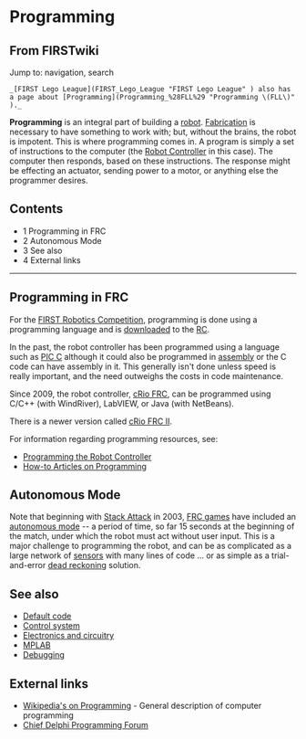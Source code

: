 # Programming

## From FIRSTwiki

Jump to: navigation, search

```
_[FIRST Lego League](FIRST_Lego_League "FIRST Lego League" ) also has a page about [Programming](Programming_%28FLL%29 "Programming \(FLL\)" )._
```

**Programming** is an integral part of building a [robot](robot). [Fabrication](Fabrication "Fabrication") is necessary to have something to work with; but, without the brains, the robot is impotent. This is where programming comes in. A program is simply a set of instructions to the computer (the [Robot Controller](robot-controller) in this case). The computer then responds, based on these instructions. The response might be effecting an actuator, sending power to a motor, or anything else the programmer desires.

## Contents

- 1 Programming in FRC
- 2 Autonomous Mode
- 3 See also
- 4 External links

--------------------------------------------------------------------------------

## Programming in FRC

For the [FIRST Robotics Competition](first-robotics-competition), programming is done using a programming language and is [downloaded](Downloading_a_program "Downloading a
program") to the [RC](robot-controller).

In the past, the robot controller has been programmed using a language such as [PIC C](PIC_C "PIC C") although it could also be programmed in [assembly](Assembly "Assembly") or the C code can have assembly in it. This generally isn't done unless speed is really important, and the need outweighs the costs in code maintenance.

Since 2009, the robot controller, [cRio FRC](CRio_FRC "CRio FRC"), can be programmed using C/C++ (with WindRiver), LabVIEW, or Java (with NetBeans).

There is a newer version called [cRio FRC II](CRio_FRC_II "CRio FRC
II").

For information regarding programming resources, see:

- [Programming the Robot Controller](Programming_the_Robot_Controller "Programming the Robot Controller")
- [How-to Articles on Programming](How-to#Programming "How-to")

## Autonomous Mode

Note that beginning with [Stack Attack](Stack_Attack "Stack Attack") in 2003, [FRC games](FRC_games "FRC games") have included an [autonomous mode](autonomous-mode) -- a period of time, so far 15 seconds at the beginning of the match, under which the robot must act without user input. This is a major challenge to programming the robot, and can be as complicated as a large network of [sensors](sensor) with many lines of code ... or as simple as a trial-and-error [dead reckoning](Dead_reckoning "Dead
reckoning") solution.

## See also

- [Default code](Default_code "Default code")
- [Control system](control-system)
- [Electronics and circuitry](Electronics_and_circuitry "Electronics and circuitry")
- [MPLAB](MPLAB "MPLAB")
- [Debugging](Debugging "Debugging")

## External links

- [Wikipedia's on Programming](http://www.wikipedia.org/wiki/Programming "wikipedia:Programming") - General description of computer programming
- [Chief Delphi Programming Forum](http://www.chiefdelphi.com/forums/forumdisplay.php?f=51 "http://www.chiefdelphi.com/forums/forumdisplay.php?f=51")

